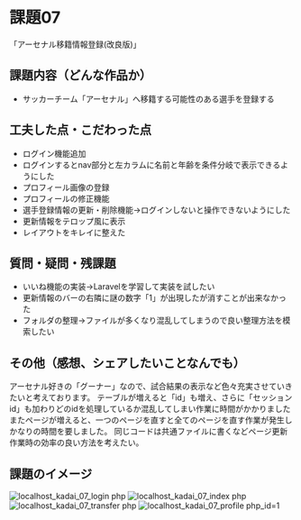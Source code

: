 # 課題07
「アーセナル移籍情報登録(改良版)」

## 課題内容（どんな作品か）
 - サッカーチーム「アーセナル」へ移籍する可能性のある選手を登録する

## 工夫した点・こだわった点
 - ログイン機能追加
 - ログインするとnav部分と左カラムに名前と年齢を条件分岐で表示できるようにした
 - プロフィール画像の登録
 - プロフィールの修正機能
 - 選手登録情報の更新・削除機能→ログインしないと操作できないようにした
 - 更新情報をテロップ風に表示
 - レイアウトをキレイに整えた

## 質問・疑問・残課題
 - いいね機能の実装→Laravelを学習して実装を試したい
 - 更新情報のバーの右隣に謎の数字「1」が出現したが消すことが出来なかった
 - フォルダの整理→ファイルが多くなり混乱してしまうので良い整理方法を模索したい
 
## その他（感想、シェアしたいことなんでも）
アーセナル好きの「グーナー」なので、試合結果の表示など色々充実させていきたいと考えております。
テーブルが増えると「id」も増え、さらに「セッションid」も加わりどのidを処理しているか混乱してしまい作業に時間がかかりました
またページが増えると、一つのページを直すと全てのページを直す作業が発生しかなりの時間を要しました。
同じコードは共通ファイルに書くなどページ更新作業時の効率の良い方法を考えたい。

## 課題のイメージ
![localhost_kadai_07_login php](https://user-images.githubusercontent.com/83898546/124339932-9c8a3480-dbec-11eb-9305-1b7690cc48cf.png)
![localhost_kadai_07_index php](https://user-images.githubusercontent.com/83898546/124339934-a1e77f00-dbec-11eb-8585-d2d73042902c.png)
![localhost_kadai_07_transfer php](https://user-images.githubusercontent.com/83898546/124339938-a4e26f80-dbec-11eb-90b3-7d5b2fcd3ce7.png)
![localhost_kadai_07_profile php_id=1](https://user-images.githubusercontent.com/83898546/124339943-a90e8d00-dbec-11eb-90ea-8450b368890e.png)

